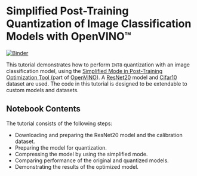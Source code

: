 # Simplified Post-Training Quantization of Image Classification Models with OpenVINO™ 
[![Binder](https://mybinder.org/badge_logo.svg)](https://mybinder.org/v2/gh/openvinotoolkit/openvino_notebooks/HEAD?labpath=notebooks%2F114-quantization-simplified-mode%2F114-quantization-simplified-mode.ipynb)

This tutorial demonstrates how to perform `INT8` quantization with an image classification model, using the [Simplified Mode in Post-Training Optimization
Tool ](https://docs.openvino.ai/latest/pot_docs_simplified_mode.html) (part of [OpenVINO](https://docs.openvino.ai/)). A [ResNet20](https://github.com/chenyaofo/pytorch-cifar-models/blob/master/pytorch_cifar_models/resnet.py) model and [Cifar10](http://pytorch.org/vision/main/generated/torchvision.datasets.CIFAR10.html) dataset are used. The code in this tutorial is designed to be extendable to custom models and datasets. 

## Notebook Contents

The tutorial consists of the following steps:

* Downloading and preparing the ResNet20 model and the calibration dataset.
* Preparing the model for quantization.
* Compressing the model by using the simplified mode.
* Comparing performance of the original and quantized models.
* Demonstrating the results of the optimized model.
